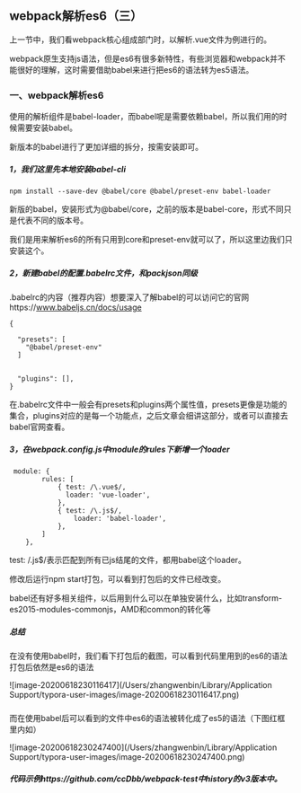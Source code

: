 ## webpack解析es6（三）

上一节中，我们看webpack核心组成部门时，以解析.vue文件为例进行的。

webpack原生支持js语法，但是es6有很多新特性，有些浏览器和webpack并不能很好的理解，这时需要借助babel来进行把es6的语法转为es5语法。

### 一、webpack解析es6

使用的解析组件是babel-loader，而babel呢是需要依赖babel，所以我们用的时候需要安装babel。



新版本的babel进行了更加详细的拆分，按需安装即可。

##### 1，我们这里先本地安装babel-cli

```
npm install --save-dev @babel/core @babel/preset-env babel-loader
```

新版的babel，安装形式为@babel/core，之前的版本是babel-core，形式不同只是代表不同的版本号。

我们是用来解析es6的所有只用到core和preset-env就可以了，所以这里边我们只安装这个。

##### 2，新建babel的配置.babelrc文件，和packjson同级

.babelrc的内容（推荐内容）想要深入了解babel的可以访问它的官网https://www.babeljs.cn/docs/usage

```
{

  "presets": [
    "@babel/preset-env"
  ]


  "plugins": [],
}
```

在.babelrc文件中一般会有presets和plugins两个属性值，presets更像是功能的集合，plugins对应的是每一个功能点，之后文章会细讲这部分，或者可以直接去babel官网查看。

##### 3，在webpack.config.js中module的rules下新增一个loader

```
 module: {
        rules: [
            { test: /\.vue$/,
              loader: 'vue-loader',
            },
            { test: /\.js$/,
                loader: 'babel-loader',
            },
        ]
    },
```
test: /\.js$/表示匹配到所有已js结尾的文件，都用babel这个loader。

修改后运行npm start打包，可以看到打包后的文件已经改变。

babel还有好多相关组件，以后用到什么可以在单独安装什么，比如transform-es2015-modules-commonjs，AMD和common的转化等



##### 总结

在没有使用babel时，我们看下打包后的截图，可以看到代码里用到的es6的语法打包后依然是es6的语法

![image-20200618230116417](/Users/zhangwenbin/Library/Application Support/typora-user-images/image-20200618230116417.png)

### 

而在使用babel后可以看到的文件中es6的语法被转化成了es5的语法（下图红框里内如）

![image-20200618230247400](/Users/zhangwenbin/Library/Application Support/typora-user-images/image-20200618230247400.png)





##### 代码示例https://github.com/ccDbb/webpack-test中history的v3版本中。